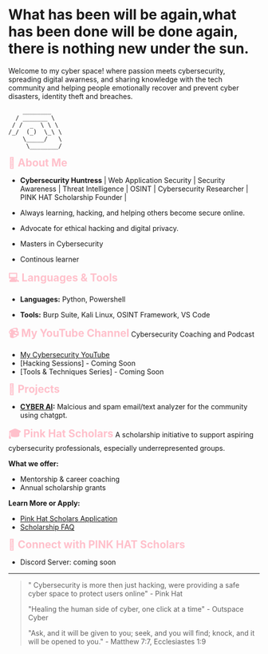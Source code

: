 # What has been will be again,what has been done will be done again, there is nothing new under the sun. 

Welcome to my cyber space! where passion meets cybersecurity, spreading digital awarness, and sharing knowledge with the tech community and helping people emotionally recover and prevent cyber disasters, identity theft and breaches.

        ________
      / _______ \
     / /  _  \ \ \
    /_/  (_)  \_\ \
        \_____/   \
         \________/


<span style="color:pink; font-size:1.5em;"><b>🌟 About Me</b></span>
- **Cybersecurity Huntress** | Web Application Security | Security Awareness | Threat Intelligence | OSINT | Cybersecurity Researcher | PINK HAT Scholarship Founder |
  
- Always learning, hacking, and helping others become secure online.
  
- Advocate for ethical hacking and digital privacy.

- Masters in Cybersecurity

- Continous learner

<span style="color:pink; font-size:1.5em;"><b>💻 Languages & Tools</b></span>
- **Languages:** Python, Powershell
  
- **Tools:** Burp Suite, Kali Linux, OSINT Framework, VS Code

<span style="color:pink; font-size:1.5em;"><b>📹 My YouTube Channel</b></span>
Cybersecurity Coaching and Podcast
- [My Cybersecurity YouTube](https://www.youtube.com/@outspacescybercoach)
- [Hacking Sessions] - Coming Soon
- [Tools & Techniques Series] - Coming Soon

<span style="color:pink; font-size:1.5em;"><b>🚀 Projects</b></span>

- **[CYBER AI](https://chatgpt.com/g/g-678eb480cf30819186646045bd80f2c7-cyber-ai):** Malcious and spam email/text analyzer for the community using chatgpt.


<span style="color:pink; font-size:1.5em;"><b>🎓 Pink Hat Scholars</b></span>
A scholarship initiative to support aspiring cybersecurity professionals, especially underrepresented groups.  

**What we offer:**  
- Mentorship & career coaching 
 - Annual scholarship grants

**Learn More or Apply:**  
- [Pink Hat Scholars Application](https://github.com/pinkhatscholars/Pink-Hat-Scholarship)
- [Scholarship FAQ](https://github.com/pinkhatcyber/scholarship-faq)

<span style="color:pink; font-size:1.5em;"><b>🔗 Connect with PINK HAT Scholars</b></span>

- Discord Server: coming soon

---


>" Cybersecurity is more then just hacking, were providing a safe cyber space to protect users online" - Pink Hat
>
> "Healing the human side of cyber, one click at a time" - Outspace Cyber
>
>"Ask, and it will be given to you; seek, and you will find; knock, and it will be opened to you." - Matthew 7:7, Ecclesiastes 1:9
